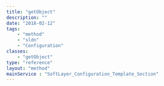 ```yaml
---
title: "getObject"
description: ""
date: "2018-02-12"
tags:
    - "method"
    - "sldn"
    - "Configuration"
classes:
    - "getObject"
type: "reference"
layout: "method"
mainService : "SoftLayer_Configuration_Template_Section"
---
```


